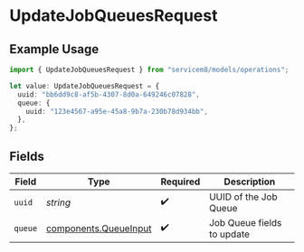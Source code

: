 # UpdateJobQueuesRequest

## Example Usage

```typescript
import { UpdateJobQueuesRequest } from "servicem8/models/operations";

let value: UpdateJobQueuesRequest = {
  uuid: "bb6dd9c8-af5b-4307-8d0a-649246c07828",
  queue: {
    uuid: "123e4567-a95e-45a8-9b7a-230b78d934bb",
  },
};
```

## Fields

| Field                                                          | Type                                                           | Required                                                       | Description                                                    |
| -------------------------------------------------------------- | -------------------------------------------------------------- | -------------------------------------------------------------- | -------------------------------------------------------------- |
| `uuid`                                                         | *string*                                                       | :heavy_check_mark:                                             | UUID of the Job Queue                                          |
| `queue`                                                        | [components.QueueInput](../../models/components/queueinput.md) | :heavy_check_mark:                                             | Job Queue fields to update                                     |